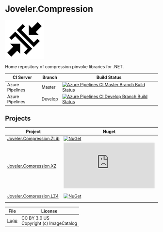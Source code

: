 # Joveler.Compression

<div style="text-align: left">
    <img src="./Image/Logo.svg" height="128">
</div>

Home repository of compression pinvoke libraries for .NET.

| CI Server       | Branch  | Build Status   |
|-----------------|---------|----------------|
| Azure Pipelines | Master  | [![Azure Pipelines CI Master Branch Build Status](https://ied206.visualstudio.com/Joveler.Compression/_apis/build/status/ied206.Joveler.Compression?branchName=master)](https://dev.azure.com/ied206/Joveler.Compression/_build) |
| Azure Pipelines | Develop | [![Azure Pipelines CI Develop Branch Build Status](https://ied206.visualstudio.com/Joveler.Compression/_apis/build/status/ied206.Joveler.Compression?branchName=develop)](https://dev.azure.com/ied206/Joveler.Compression/_build) |

## Projects

| Project      | Nuget | Wraps                               | License      |
|--------------|-------|-------------------------------------|--------------|
| [Joveler.Compression.ZLib](./Joveler.Compression.ZLib) | [![NuGet](https://buildstats.info/nuget/Joveler.Compression.ZLib)](https://www.nuget.org/packages/Joveler.Compression.ZLib) | [zlib](https://zlib.net/) | zlib |
| [Joveler.Compression.XZ](./Joveler.Compression.XZ) | [![NuGet](https://buildstats.info/nuget/Joveler.Compression.XZ)](https://www.nuget.org/packages/Joveler.Compression.XZ) | [XZ Utils](https://tukaani.org/xz/) | MIT |
| [Joveler.Compression.LZ4](./Joveler.Compression.LZ4) | [![NuGet](https://buildstats.info/nuget/Joveler.Compression.LZ4)](https://www.nuget.org/packages/Joveler.Compression.LZ4b) | [lz4](https://lz4.github.io/lz4/)   | BSD 2-Clause |

| File     | License |
|----------|---------|
| [Logo](./Image/Logo.svg) | CC BY 3.0 US<br>Copyright (c) ImageCatalog |
